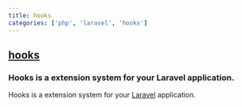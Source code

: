 ```yaml
---
title: hooks
categories: ['php', 'laravel', 'hooks']
---
```

## [hooks](https://github.com/larapack/hooks)

### Hooks is a extension system for your Laravel application.


Hooks is a extension system for your [Laravel](https://laravel.com) application.
